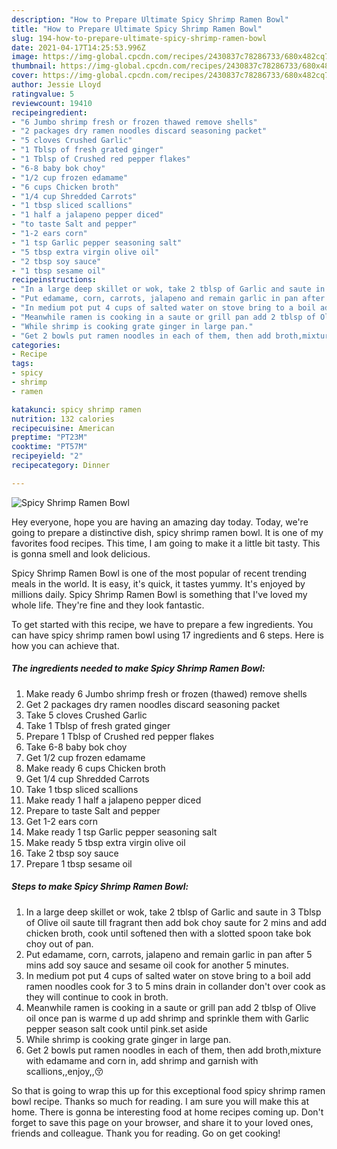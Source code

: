 ```yaml
---
description: "How to Prepare Ultimate Spicy Shrimp Ramen Bowl"
title: "How to Prepare Ultimate Spicy Shrimp Ramen Bowl"
slug: 194-how-to-prepare-ultimate-spicy-shrimp-ramen-bowl
date: 2021-04-17T14:25:53.996Z
image: https://img-global.cpcdn.com/recipes/2430837c78286733/680x482cq70/spicy-shrimp-ramen-bowl-recipe-main-photo.jpg
thumbnail: https://img-global.cpcdn.com/recipes/2430837c78286733/680x482cq70/spicy-shrimp-ramen-bowl-recipe-main-photo.jpg
cover: https://img-global.cpcdn.com/recipes/2430837c78286733/680x482cq70/spicy-shrimp-ramen-bowl-recipe-main-photo.jpg
author: Jessie Lloyd
ratingvalue: 5
reviewcount: 19410
recipeingredient:
- "6 Jumbo shrimp fresh or frozen thawed remove shells"
- "2 packages dry ramen noodles discard seasoning packet"
- "5 cloves Crushed Garlic"
- "1 Tblsp of fresh grated ginger"
- "1 Tblsp of Crushed red pepper flakes"
- "6-8 baby bok choy"
- "1/2 cup frozen edamame"
- "6 cups Chicken broth"
- "1/4 cup Shredded Carrots"
- "1 tbsp sliced scallions"
- "1 half a jalapeno pepper diced"
- "to taste Salt and pepper"
- "1-2 ears corn"
- "1 tsp Garlic pepper seasoning salt"
- "5 tbsp extra virgin olive oil"
- "2 tbsp soy sauce"
- "1 tbsp sesame oil"
recipeinstructions:
- "In a large deep skillet or wok, take 2 tblsp of Garlic and saute in 3 Tblsp of Olive oil saute till fragrant then add bok choy saute for 2 mins and add chicken broth, cook until softened then with a slotted spoon take bok choy out of pan."
- "Put edamame, corn, carrots, jalapeno and remain garlic in pan after 5 mins add soy sauce and sesame oil cook for another 5 minutes."
- "In medium pot put 4 cups of salted water on stove bring to a boil add ramen noodles cook for 3 to 5 mins drain in collander don&#39;t over cook as they will continue to cook in broth."
- "Meanwhile ramen is cooking in a saute or grill pan add 2 tblsp of Olive oil once pan is warme d up add shrimp and sprinkle them with Garlic pepper season salt cook until pink.set aside"
- "While shrimp is cooking grate ginger in large pan."
- "Get 2 bowls put ramen noodles in each of them, then add broth,mixture with edamame and corn in, add shrimp and garnish with scallions,,enjoy,,😚"
categories:
- Recipe
tags:
- spicy
- shrimp
- ramen

katakunci: spicy shrimp ramen 
nutrition: 132 calories
recipecuisine: American
preptime: "PT23M"
cooktime: "PT57M"
recipeyield: "2"
recipecategory: Dinner

---
```



![Spicy Shrimp Ramen Bowl](https://img-global.cpcdn.com/recipes/2430837c78286733/680x482cq70/spicy-shrimp-ramen-bowl-recipe-main-photo.jpg)

Hey everyone, hope you are having an amazing day today. Today, we're going to prepare a distinctive dish, spicy shrimp ramen bowl. It is one of my favorites food recipes. This time, I am going to make it a little bit tasty. This is gonna smell and look delicious.



Spicy Shrimp Ramen Bowl is one of the most popular of recent trending meals in the world. It is easy, it's quick, it tastes yummy. It's enjoyed by millions daily. Spicy Shrimp Ramen Bowl is something that I've loved my whole life. They're fine and they look fantastic.


To get started with this recipe, we have to prepare a few ingredients. You can have spicy shrimp ramen bowl using 17 ingredients and 6 steps. Here is how you can achieve that.

<!--inarticleads1-->

##### The ingredients needed to make Spicy Shrimp Ramen Bowl:

1. Make ready 6 Jumbo shrimp fresh or frozen (thawed) remove shells
1. Get 2 packages dry ramen noodles discard seasoning packet
1. Take 5 cloves Crushed Garlic
1. Take 1 Tblsp of fresh grated ginger
1. Prepare 1 Tblsp of Crushed red pepper flakes
1. Take 6-8 baby bok choy
1. Get 1/2 cup frozen edamame
1. Make ready 6 cups Chicken broth
1. Get 1/4 cup Shredded Carrots
1. Take 1 tbsp sliced scallions
1. Make ready 1 half a jalapeno pepper diced
1. Prepare to taste Salt and pepper
1. Get 1-2 ears corn
1. Make ready 1 tsp Garlic pepper seasoning salt
1. Make ready 5 tbsp extra virgin olive oil
1. Take 2 tbsp soy sauce
1. Prepare 1 tbsp sesame oil




<!--inarticleads2-->

##### Steps to make Spicy Shrimp Ramen Bowl:

1. In a large deep skillet or wok, take 2 tblsp of Garlic and saute in 3 Tblsp of Olive oil saute till fragrant then add bok choy saute for 2 mins and add chicken broth, cook until softened then with a slotted spoon take bok choy out of pan.
1. Put edamame, corn, carrots, jalapeno and remain garlic in pan after 5 mins add soy sauce and sesame oil cook for another 5 minutes.
1. In medium pot put 4 cups of salted water on stove bring to a boil add ramen noodles cook for 3 to 5 mins drain in collander don&#39;t over cook as they will continue to cook in broth.
1. Meanwhile ramen is cooking in a saute or grill pan add 2 tblsp of Olive oil once pan is warme d up add shrimp and sprinkle them with Garlic pepper season salt cook until pink.set aside
1. While shrimp is cooking grate ginger in large pan.
1. Get 2 bowls put ramen noodles in each of them, then add broth,mixture with edamame and corn in, add shrimp and garnish with scallions,,enjoy,,😚




So that is going to wrap this up for this exceptional food spicy shrimp ramen bowl recipe. Thanks so much for reading. I am sure you will make this at home. There is gonna be interesting food at home recipes coming up. Don't forget to save this page on your browser, and share it to your loved ones, friends and colleague. Thank you for reading. Go on get cooking!
